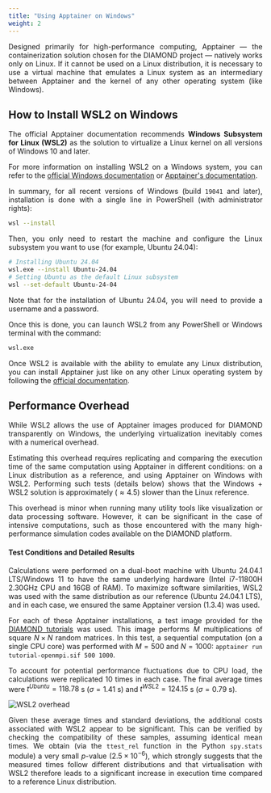 ```yaml
---
title: "Using Apptainer on Windows"
weight: 2
---
```


<div align="justify">
    
Designed primarily for high-performance computing, Apptainer — the containerization solution chosen for the DIAMOND project — natively works only on Linux. If it cannot be used on a Linux distribution, it is necessary to use a virtual machine that emulates a Linux system as an intermediary between Apptainer and the kernel of any other operating system (like Windows).

## How to Install WSL2 on Windows

The official Apptainer documentation recommends **Windows Subsystem for Linux (WSL2)** as the solution to virtualize a Linux kernel on all versions of Windows 10 and later.

For more information on installing WSL2 on a Windows system, you can refer to the [official Windows documentation](https://learn.microsoft.com/fr-fr/windows/wsl/install) or [Apptainer's documentation](https://apptainer.org/docs/admin/1.3/installation.html#windows).

In summary, for all recent versions of Windows (build `19041` and later), installation is done with a single line in PowerShell (with administrator rights):

```bash
wsl --install
```
Then, you only need to restart the machine and configure the Linux subsystem you want to use (for example, Ubuntu 24.04):

```bash
# Installing Ubuntu 24.04
wsl.exe --install Ubuntu-24.04
# Setting Ubuntu as the default Linux subsystem
wsl --set-default Ubuntu-24-04
```

Note that for the installation of Ubuntu 24.04, you will need to provide a username and a password.

Once this is done, you can launch WSL2 from any PowerShell or Windows terminal with the command:
```bash
wsl.exe
```

Once WSL2 is available with the ability to emulate any Linux distribution, you can install Apptainer just like on any other Linux operating system by following the [official documentation](https://apptainer.org/docs/admin/1.3/installation.html#installation-on-linux).

## Performance Overhead

While WSL2 allows the use of Apptainer images produced for DIAMOND transparently on Windows, the underlying virtualization inevitably comes with a numerical overhead.

Estimating this overhead requires replicating and comparing the execution time of the same computation using Apptainer in different conditions: on a Linux distribution as a reference, and using Apptainer on Windows with WSL2. Performing such tests (details below) shows that the Windows + WSL2 solution is approximately ($\approx 4.5%$) slower than the Linux reference.

This overhead is minor when running many utility tools like visualization or data processing software. However, it can be significant in the case of intensive computations, such as those encountered with the many high-performance simulation codes available on the DIAMOND platform.

#### Test Conditions and Detailed Results

Calculations were performed on a dual-boot machine with Ubuntu 24.04.1 LTS/Windows 11 to have the same underlying hardware (Intel i7-11800H 2.30GHz CPU and 16GB of RAM). To maximize software similarities, WSL2 was used with the same distribution as our reference (Ubuntu 24.04.1 LTS), and in each case, we ensured the same Apptainer version (1.3.4) was used.

For each of these Apptainer installations, a test image provided for the [DIAMOND tutorials](/en/documentation/use/apptainer-windows/) was used. This image performs $M$ multiplications of square $N \times N$ random matrices. In this test, a sequential computation (on a single CPU core) was performed with $M=500$ and $N=1000$: `apptainer run tutorial-openmpi.sif 500 1000`.

To account for potential performance fluctuations due to CPU load, the calculations were replicated 10 times in each case. The final average times were $t^{Ubuntu} = 118.78$ s ($\sigma = 1.41$ s) and $t^{WSL2} = 124.15$ s ($\sigma = 0.79$ s).

<div class="text-center mt-4 mb-4">
   <img alt="WSL2 overhead" class="windows-overhead">
</div>

Given these average times and standard deviations, the additional costs associated with WSL2 appear to be significant. This can be verified by checking the compatibility of these samples, assuming identical mean times. We obtain (via the `ttest_rel` function in the Python `spy.stats` module) a very small *p*-value ($2.5 \times 10^{-6}$), which strongly suggests that the measured times follow different distributions and that virtualisation with WSL2 therefore leads to a significant increase in execution time compared to a reference Linux distribution.

</div>

